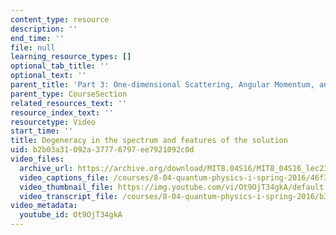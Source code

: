 ```yaml
---
content_type: resource
description: ''
end_time: ''
file: null
learning_resource_types: []
optional_tab_title: ''
optional_text: ''
parent_title: 'Part 3: One-dimensional Scattering, Angular Momentum, and Central Potentials'
parent_type: CourseSection
related_resources_text: ''
resource_index_text: ''
resourcetype: Video
start_time: ''
title: Degeneracy in the spectrum and features of the solution
uid: b2b03a31-092a-3777-6797-ee7921092c0d
video_files:
  archive_url: https://archive.org/download/MIT8.04S16/MIT8_04S16_lec23_s2_300k.mp4
  video_captions_file: /courses/8-04-quantum-physics-i-spring-2016/46f382b78bb956d592e1f507fc7cd915_Ot9OjT34gkA.vtt
  video_thumbnail_file: https://img.youtube.com/vi/Ot9OjT34gkA/default.jpg
  video_transcript_file: /courses/8-04-quantum-physics-i-spring-2016/b3c61f1e8037637fce8317a9f32c00d5_Ot9OjT34gkA.pdf
video_metadata:
  youtube_id: Ot9OjT34gkA
---
```

